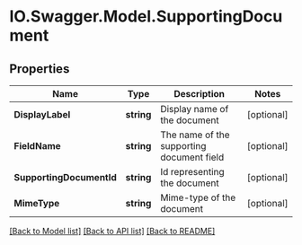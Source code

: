 # IO.Swagger.Model.SupportingDocument
## Properties

Name | Type | Description | Notes
------------ | ------------- | ------------- | -------------
**DisplayLabel** | **string** | Display name of the document | [optional] 
**FieldName** | **string** | The name of the supporting document field | [optional] 
**SupportingDocumentId** | **string** | Id representing the document | [optional] 
**MimeType** | **string** | Mime-type of the document | [optional] 

[[Back to Model list]](../README.md#documentation-for-models) [[Back to API list]](../README.md#documentation-for-api-endpoints) [[Back to README]](../README.md)

